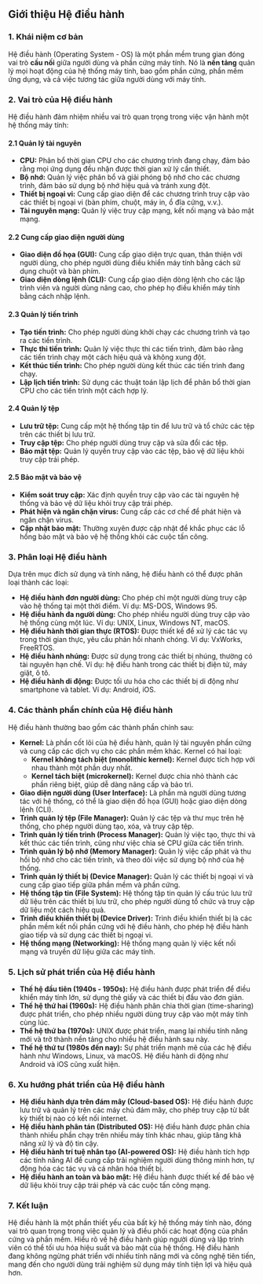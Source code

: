 ## Giới thiệu Hệ điều hành

### 1. Khái niệm cơ bản

Hệ điều hành (Operating System - OS) là một phần mềm trung gian đóng vai trò **cầu nối** giữa người dùng và phần cứng máy tính. Nó là **nền tảng** quản lý mọi hoạt động của hệ thống máy tính, bao gồm phần cứng, phần mềm ứng dụng, và cả việc tương tác giữa người dùng với máy tính.

### 2. Vai trò của Hệ điều hành

Hệ điều hành đảm nhiệm nhiều vai trò quan trọng trong việc vận hành một hệ thống máy tính:

#### 2.1 Quản lý tài nguyên

- **CPU:** Phân bổ thời gian CPU cho các chương trình đang chạy, đảm bảo rằng mọi ứng dụng đều nhận được thời gian xử lý cần thiết.
- **Bộ nhớ:** Quản lý việc phân bổ và giải phóng bộ nhớ cho các chương trình, đảm bảo sử dụng bộ nhớ hiệu quả và tránh xung đột.
- **Thiết bị ngoại vi:** Cung cấp giao diện để các chương trình truy cập vào các thiết bị ngoại vi (bàn phím, chuột, máy in, ổ đĩa cứng, v.v.).
- **Tài nguyên mạng:** Quản lý việc truy cập mạng, kết nối mạng và bảo mật mạng.

#### 2.2 Cung cấp giao diện người dùng

- **Giao diện đồ họa (GUI):** Cung cấp giao diện trực quan, thân thiện với người dùng, cho phép người dùng điều khiển máy tính bằng cách sử dụng chuột và bàn phím.
- **Giao diện dòng lệnh (CLI):** Cung cấp giao diện dòng lệnh cho các lập trình viên và người dùng nâng cao, cho phép họ điều khiển máy tính bằng cách nhập lệnh.

#### 2.3 Quản lý tiến trình

- **Tạo tiến trình:** Cho phép người dùng khởi chạy các chương trình và tạo ra các tiến trình.
- **Thực thi tiến trình:** Quản lý việc thực thi các tiến trình, đảm bảo rằng các tiến trình chạy một cách hiệu quả và không xung đột.
- **Kết thúc tiến trình:** Cho phép người dùng kết thúc các tiến trình đang chạy.
- **Lập lịch tiến trình:** Sử dụng các thuật toán lập lịch để phân bổ thời gian CPU cho các tiến trình một cách hợp lý.

#### 2.4 Quản lý tệp

- **Lưu trữ tệp:** Cung cấp một hệ thống tập tin để lưu trữ và tổ chức các tệp trên các thiết bị lưu trữ.
- **Truy cập tệp:** Cho phép người dùng truy cập và sửa đổi các tệp.
- **Bảo mật tệp:** Quản lý quyền truy cập vào các tệp, bảo vệ dữ liệu khỏi truy cập trái phép.

#### 2.5 Bảo mật và bảo vệ

- **Kiểm soát truy cập:** Xác định quyền truy cập vào các tài nguyên hệ thống và bảo vệ dữ liệu khỏi truy cập trái phép.
- **Phát hiện và ngăn chặn virus:** Cung cấp các cơ chế để phát hiện và ngăn chặn virus.
- **Cập nhật bảo mật:** Thường xuyên được cập nhật để khắc phục các lỗ hổng bảo mật và bảo vệ hệ thống khỏi các cuộc tấn công.

### 3. Phân loại Hệ điều hành

Dựa trên mục đích sử dụng và tính năng, hệ điều hành có thể được phân loại thành các loại:

- **Hệ điều hành đơn người dùng:** Cho phép chỉ một người dùng truy cập vào hệ thống tại một thời điểm. Ví dụ: MS-DOS, Windows 95.
- **Hệ điều hành đa người dùng:** Cho phép nhiều người dùng truy cập vào hệ thống cùng một lúc. Ví dụ: UNIX, Linux, Windows NT, macOS.
- **Hệ điều hành thời gian thực (RTOS):** Được thiết kế để xử lý các tác vụ trong thời gian thực, yêu cầu phản hồi nhanh chóng. Ví dụ: VxWorks, FreeRTOS.
- **Hệ điều hành nhúng:** Được sử dụng trong các thiết bị nhúng, thường có tài nguyên hạn chế. Ví dụ: hệ điều hành trong các thiết bị điện tử, máy giặt, ô tô.
- **Hệ điều hành di động:** Được tối ưu hóa cho các thiết bị di động như smartphone và tablet. Ví dụ: Android, iOS.

### 4. Các thành phần chính của Hệ điều hành

Hệ điều hành thường bao gồm các thành phần chính sau:

- **Kernel:** Là phần cốt lõi của hệ điều hành, quản lý tài nguyên phần cứng và cung cấp các dịch vụ cho các phần mềm khác. Kernel có hai loại:
  - **Kernel không tách biệt (monolithic kernel):** Kernel được tích hợp với nhau thành một phần duy nhất.
  - **Kernel tách biệt (microkernel):** Kernel được chia nhỏ thành các phần riêng biệt, giúp dễ dàng nâng cấp và bảo trì.
- **Giao diện người dùng (User Interface):** Là phần mà người dùng tương tác với hệ thống, có thể là giao diện đồ họa (GUI) hoặc giao diện dòng lệnh (CLI).
- **Trình quản lý tệp (File Manager):** Quản lý các tệp và thư mục trên hệ thống, cho phép người dùng tạo, xóa, và truy cập tệp.
- **Trình quản lý tiến trình (Process Manager):** Quản lý việc tạo, thực thi và kết thúc các tiến trình, cũng như việc chia sẻ CPU giữa các tiến trình.
- **Trình quản lý bộ nhớ (Memory Manager):** Quản lý việc cấp phát và thu hồi bộ nhớ cho các tiến trình, và theo dõi việc sử dụng bộ nhớ của hệ thống.
- **Trình quản lý thiết bị (Device Manager):** Quản lý các thiết bị ngoại vi và cung cấp giao tiếp giữa phần mềm và phần cứng.
- **Hệ thống tập tin (File System):** Hệ thống tập tin quản lý cấu trúc lưu trữ dữ liệu trên các thiết bị lưu trữ, cho phép người dùng tổ chức và truy cập dữ liệu một cách hiệu quả.
- **Trình điều khiển thiết bị (Device Driver):** Trình điều khiển thiết bị là các phần mềm kết nối phần cứng với hệ điều hành, cho phép hệ điều hành giao tiếp và sử dụng các thiết bị ngoại vi.
- **Hệ thống mạng (Networking):** Hệ thống mạng quản lý việc kết nối mạng và truyền dữ liệu giữa các máy tính.

### 5. Lịch sử phát triển của Hệ điều hành

- **Thế hệ đầu tiên (1940s - 1950s):** Hệ điều hành được phát triển để điều khiển máy tính lớn, sử dụng thẻ giấy và các thiết bị đầu vào đơn giản.
- **Thế hệ thứ hai (1960s):** Hệ điều hành phân chia thời gian (time-sharing) được phát triển, cho phép nhiều người dùng truy cập vào một máy tính cùng lúc.
- **Thế hệ thứ ba (1970s):** UNIX được phát triển, mang lại nhiều tính năng mới và trở thành nền tảng cho nhiều hệ điều hành sau này.
- **Thế hệ thứ tư (1980s đến nay):** Sự phát triển mạnh mẽ của các hệ điều hành như Windows, Linux, và macOS. Hệ điều hành di động như Android và iOS cũng xuất hiện.

### 6. Xu hướng phát triển của Hệ điều hành

- **Hệ điều hành dựa trên đám mây (Cloud-based OS):** Hệ điều hành được lưu trữ và quản lý trên các máy chủ đám mây, cho phép truy cập từ bất kỳ thiết bị nào có kết nối internet.
- **Hệ điều hành phân tán (Distributed OS):** Hệ điều hành được phân chia thành nhiều phần chạy trên nhiều máy tính khác nhau, giúp tăng khả năng xử lý và độ tin cậy.
- **Hệ điều hành trí tuệ nhân tạo (AI-powered OS):** Hệ điều hành tích hợp các tính năng AI để cung cấp trải nghiệm người dùng thông minh hơn, tự động hóa các tác vụ và cá nhân hóa thiết bị.
- **Hệ điều hành an toàn và bảo mật:** Hệ điều hành được thiết kế để bảo vệ dữ liệu khỏi truy cập trái phép và các cuộc tấn công mạng.

### 7. Kết luận

Hệ điều hành là một phần thiết yếu của bất kỳ hệ thống máy tính nào, đóng vai trò quan trọng trong việc quản lý và điều phối các hoạt động của phần cứng và phần mềm. Hiểu rõ về hệ điều hành giúp người dùng và lập trình viên có thể tối ưu hóa hiệu suất và bảo mật của hệ thống. Hệ điều hành đang không ngừng phát triển với nhiều tính năng mới và công nghệ tiên tiến, mang đến cho người dùng trải nghiệm sử dụng máy tính tiện lợi và hiệu quả hơn.
